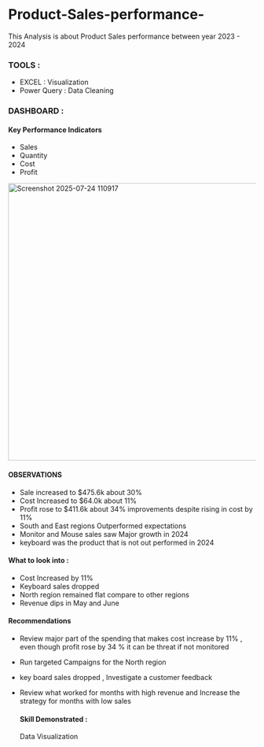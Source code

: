 # Product-Sales-performance-
This Analysis is about Product Sales performance between year 2023 - 2024
### **TOOLS :**
- EXCEL : Visualization
- Power Query : Data Cleaning
  
### **DASHBOARD :**
 ####  **Key Performance Indicators**
  - Sales
  - Quantity
  - Cost
  - Profit
  <img width="1157" height="564" alt="Screenshot 2025-07-24 110917" src="https://github.com/user-attachments/assets/e4ec4040-8af3-484a-b90a-ed6eaa0717bb" />
  
#### OBSERVATIONS
 - Sale increased to $475.6k about 30%
 - Cost Increased to $64.0k about 11%
 - Profit rose to $411.6k about 34% improvements despite rising in cost by 11% 
 - South and East regions Outperformed expectations 
- Monitor and Mouse sales saw Major growth in 2024 
- keyboard was the product that is not out performed in 2024 


#### What to look into :
- Cost Increased by 11% 
- Keyboard sales dropped 
- North region remained flat compare to other regions 
- Revenue dips in May and June 

#### Recommendations 
- Review major part of the spending that makes cost increase by 11% , even though profit rose by 34 % it can be threat if not monitored 
- Run targeted Campaigns for the North region
- key board sales dropped , Investigate a customer feedback 
- Review what worked for months with high revenue and Increase the strategy for months with low sales

  #### Skill Demonstrated :
  Data Visualization
